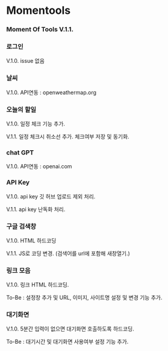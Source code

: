 # Momentools
 ### Moment Of Tools V.1.1.


### 로그인
  V.1.0. issue 없음


### 날씨
  V.1.0. API연동 : openweathermap.org


### 오늘의 할일
  V.1.0. 일정 체크 기능 추가.
  
  V.1.1. 일정 체크시 취소선 추가. 체크여부 저장 및 동기화.
  

### chat GPT
  V.1.0. API연동 : openai.com


### API Key
  V.1.0. api key 깃 허브 업로드 제외 처리.
  
  V.1.1. api key 난독화 처리.


### 구글 검색창
  V.1.0. HTML 하드코딩
  
  V.1.1. JS로 코딩 변경. (검색어를 url에 포함해 새창열기.)


### 링크 모음
  V.1.0. 링크 HTML 하드코딩.
  
  To-Be : 설정창 추가 및 URL, 이미지, 사이트명 설정 및 변경 기능 추가.


### 대기화면
  V.1.0. 5분간 입력이 없으면 대기화면 호출하도록 하드코딩.
  
  To-Be : 대기시간 및 대기화면 사용여부 설정 기능 추가.
